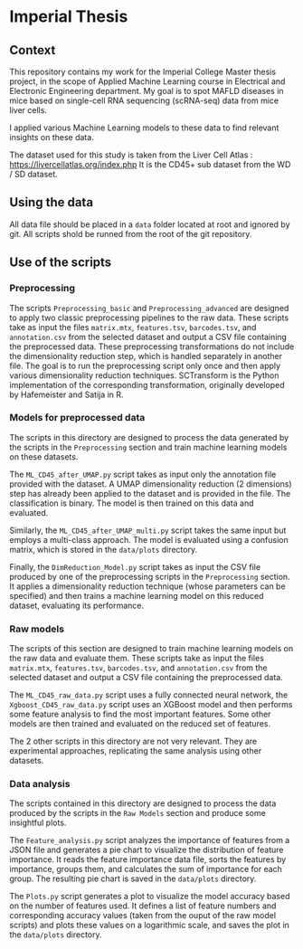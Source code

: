 # Imperial Thesis

## Context 

This repository contains my work for the Imperial College Master thesis project, in the scope of Applied Machine Learning course in Electrical and Electronic Engineering department. My goal is to spot MAFLD diseases in mice based on single-cell RNA sequencing (scRNA-seq) data from mice liver cells.

I applied various Machine Learning models to these data to find relevant insights on these data.

The dataset used for this study is taken from the Liver Cell Atlas : https://livercellatlas.org/index.php
It is the CD45+ sub dataset from the WD / SD dataset.

## Using the data

All data file should be placed in a `data` folder located at root and ignored by git. All scripts shold be runned from the root of the git repository.

## Use of the scripts

### Preprocessing

The scripts `Preprocessing_basic` and `Preprocessing_advanced` are designed to apply two classic preprocessing pipelines to the raw data. These scripts take as input the files `matrix.mtx`, `features.tsv`, `barcodes.tsv`, and `annotation.csv` from the selected dataset and output a CSV file containing the preprocessed data. These preprocessing transformations do not include the dimensionality reduction step, which is handled separately in another file. The goal is to run the preprocessing script only once and then apply various dimensionality reduction techniques. SCTransform is the Python implementation of the corresponding transformation, originally developed by Hafemeister and Satija in R.

### Models for preprocessed data

The scripts in this directory are designed to process the data generated by the scripts in the `Preprocessing` section and train machine learning models on these datasets.

The `ML_CD45_after_UMAP.py` script takes as input only the annotation file provided with the dataset. A UMAP dimensionality reduction (2 dimensions) step has already been applied to the dataset and is provided in the file. The classification is binary. The model is then trained on this data and evaluated.

Similarly, the `ML_CD45_after_UMAP_multi.py` script takes the same input but employs a multi-class approach. The model is evaluated using a confusion matrix, which is stored in the `data/plots` directory.

Finally, the `DimReduction_Model.py` script takes as input the CSV file produced by one of the preprocessing scripts in the `Preprocessing` section. It applies a dimensionality reduction technique (whose parameters can be specified) and then trains a machine learning model on this reduced dataset, evaluating its performance.  

### Raw models

The scripts of this section are designed to train machine learning models on the raw data and evaluate them. These scripts take as input the files `matrix.mtx`, `features.tsv`, `barcodes.tsv`, and `annotation.csv` from the selected dataset and output a CSV file containing the preprocessed data.

The `ML_CD45_raw_data.py` script uses a fully connected neural network, the `Xgboost_CD45_raw_data.py` script uses an XGBoost model and then performs some feature analysis to find the most important features. Some other models are then trained and evaluated on the reduced set of features.

The 2 other scripts in this directory are not very relevant. They are experimental approaches, replicating the same analysis using other datasets.

### Data analysis

The scripts contained in this directory are designed to process the data produced by the scripts in the `Raw Models` section and produce some insightful plots.

The `Feature_analysis.py` script analyzes the importance of features from a JSON file and generates a pie chart to visualize the distribution of feature importance. It reads the feature importance data file, sorts the features by importance, groups them, and calculates the sum of importance for each group. The resulting pie chart is saved in the `data/plots` directory.

The `Plots.py` script generates a plot to visualize the model accuracy based on the number of features used. It defines a list of feature numbers and corresponding accuracy values (taken from the ouput of the raw model scripts) and plots these values on a logarithmic scale, and saves the plot in the `data/plots` directory.